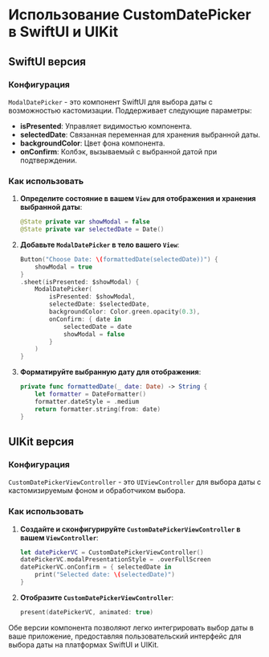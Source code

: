 # Использование CustomDatePicker в SwiftUI и UIKit

## SwiftUI версия

### Конфигурация

`ModalDatePicker` - это компонент SwiftUI для выбора даты с возможностью кастомизации. Поддерживает следующие параметры:

- **isPresented**: Управляет видимостью компонента.
- **selectedDate**: Связанная переменная для хранения выбранной даты.
- **backgroundColor**: Цвет фона компонента.
- **onConfirm**: Колбэк, вызываемый с выбранной датой при подтверждении.

### Как использовать

1. **Определите состояние в вашем `View` для отображения и хранения выбранной даты**:

    ```swift
    @State private var showModal = false
    @State private var selectedDate = Date()
    ```

2. **Добавьте `ModalDatePicker` в тело вашего `View`**:

    ```swift
    Button("Choose Date: \(formattedDate(selectedDate))") {
        showModal = true
    }
    .sheet(isPresented: $showModal) {
        ModalDatePicker(
            isPresented: $showModal,
            selectedDate: $selectedDate,
            backgroundColor: Color.green.opacity(0.3),
            onConfirm: { date in
                selectedDate = date
                showModal = false
            }
        )
    }
    ```

3. **Форматируйте выбранную дату для отображения**:

    ```swift
    private func formattedDate(_ date: Date) -> String {
        let formatter = DateFormatter()
        formatter.dateStyle = .medium
        return formatter.string(from: date)
    }
    ```

## UIKit версия

### Конфигурация

`CustomDatePickerViewController` - это `UIViewController` для выбора даты с кастомизируемым фоном и обработчиком выбора.

### Как использовать

1. **Создайте и сконфигурируйте `CustomDatePickerViewController` в вашем `ViewController`**:

    ```swift
    let datePickerVC = CustomDatePickerViewController()
    datePickerVC.modalPresentationStyle = .overFullScreen
    datePickerVC.onConfirm = { selectedDate in
        print("Selected date: \(selectedDate)")
    }
    ```

2. **Отобразите `CustomDatePickerViewController`**:

    ```swift
    present(datePickerVC, animated: true)
    ```

Обе версии компонента позволяют легко интегрировать выбор даты в ваше приложение, предоставляя пользовательский интерфейс для выбора даты на платформах SwiftUI и UIKit.
